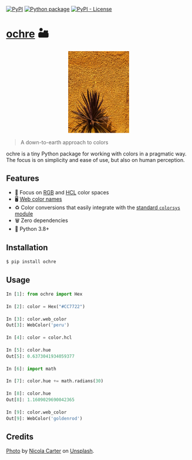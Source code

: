 [![PyPI](https://img.shields.io/pypi/v/ochre)](https://pypi.org/project/ochre/)
[![Python package](https://github.com/getcuia/ochre/actions/workflows/python-package.yml/badge.svg)](https://github.com/getcuia/ochre/actions/workflows/python-package.yml)
[![PyPI - License](https://img.shields.io/pypi/l/ochre)](https://github.com/getcuia/ochre/blob/main/LICENSE)

# [ochre](https://github.com/getcuia/ochre#readme) 🏜️

<div align="center">
    <img class="hero" src="https://github.com/getcuia/ochre/raw/main/banner.jpg" alt="ochre" width="33%" />
</div>

> A down-to-earth approach to colors

ochre is a tiny Python package for working with colors in a pragmatic way. The
focus is on simplicity and ease of use, but also on human perception.

## Features

-   🎨 Focus on [RGB](https://en.wikipedia.org/wiki/RGB_color_model) and
    [HCL](https://en.wikipedia.org/wiki/HCL_color_space) color spaces
-   🖥️ [Web color names](https://en.wikipedia.org/wiki/Web_colors#Extended_colors)
-   ♻️ Color conversions that easily integrate with the
    [standard `colorsys` module](https://docs.python.org/3/library/colorsys.html)
-   🗑️ Zero dependencies
-   🐍 Python 3.8+

## Installation

```console
$ pip install ochre
```

## Usage

```python
In [1]: from ochre import Hex

In [2]: color = Hex("#CC7722")

In [3]: color.web_color
Out[3]: WebColor('peru')

In [4]: color = color.hcl

In [5]: color.hue
Out[5]: 0.6373041934059377

In [6]: import math

In [7]: color.hue += math.radians(30)

In [8]: color.hue
Out[8]: 1.1609029690042365

In [9]: color.web_color
Out[9]: WebColor('goldenrod')
```

## Credits

[Photo](https://github.com/getcuia/ochre/raw/main/banner.jpg) by
[Nicola Carter](https://unsplash.com/@ncarterwilts?utm_source=unsplash&utm_medium=referral&utm_content=creditCopyText)
on
[Unsplash](https://unsplash.com/?utm_source=unsplash&utm_medium=referral&utm_content=creditCopyText).
